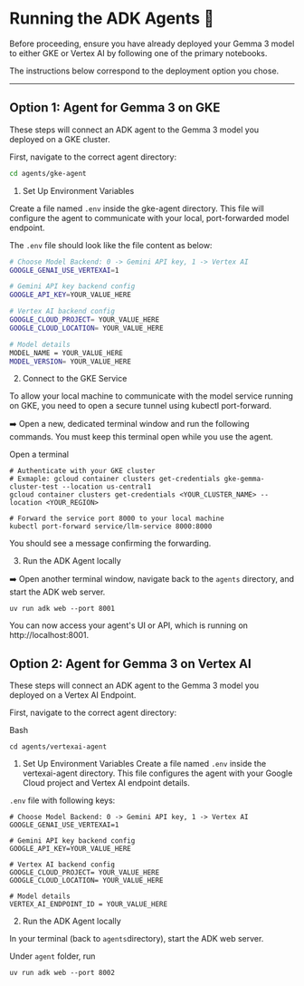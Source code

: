 

# Running the ADK Agents 🤖

Before proceeding, ensure you have already deployed your Gemma 3 model to either GKE or Vertex AI by following one of the primary notebooks.

The instructions below correspond to the deployment option you chose.

---

## Option 1: Agent for Gemma 3 on GKE

These steps will connect an ADK agent to the Gemma 3 model you deployed on a GKE cluster.

First, navigate to the correct agent directory:
```bash
cd agents/gke-agent

```
1. Set Up Environment Variables

Create a file named `.env` inside the gke-agent directory. This file will configure the agent to communicate with your local, port-forwarded model endpoint.


The `.env` file should look like the file content as below:

```bash
# Choose Model Backend: 0 -> Gemini API key, 1 -> Vertex AI
GOOGLE_GENAI_USE_VERTEXAI=1

# Gemini API key backend config
GOOGLE_API_KEY=YOUR_VALUE_HERE

# Vertex AI backend config
GOOGLE_CLOUD_PROJECT= YOUR_VALUE_HERE
GOOGLE_CLOUD_LOCATION= YOUR_VALUE_HERE

# Model details
MODEL_NAME = YOUR_VALUE_HERE
MODEL_VERSION= YOUR_VALUE_HERE

```



2. Connect to the GKE Service 

To allow your local machine to communicate with the model service running on GKE, you need to open a secure tunnel using kubectl port-forward.

➡️ Open a new, dedicated terminal window and run the following commands. You must keep this terminal open while you use the agent. 

Open a terminal
```
# Authenticate with your GKE cluster
# Exmaple: gcloud container clusters get-credentials gke-gemma-cluster-test --location us-central1
gcloud container clusters get-credentials <YOUR_CLUSTER_NAME> --location <YOUR_REGION>

# Forward the service port 8000 to your local machine
kubectl port-forward service/llm-service 8000:8000
```

You should see a message confirming the forwarding.

3. Run the ADK Agent locally

➡️ Open another terminal window, navigate back to the `agents` directory, and start the ADK web server.

 ```
 uv run adk web --port 8001
```
You can now access your agent's UI or API, which is running on http://localhost:8001.



## Option 2: Agent for Gemma 3 on Vertex AI 

These steps will connect an ADK agent to the Gemma 3 model you deployed on a Vertex AI Endpoint.

First, navigate to the correct agent directory:

Bash
```
cd agents/vertexai-agent
```

1. Set Up Environment Variables
Create a file named `.env` inside the vertexai-agent directory. This file configures the agent with your Google Cloud project and Vertex AI endpoint details.

`.env` file with following keys:
```
# Choose Model Backend: 0 -> Gemini API key, 1 -> Vertex AI
GOOGLE_GENAI_USE_VERTEXAI=1

# Gemini API key backend config
GOOGLE_API_KEY=YOUR_VALUE_HERE

# Vertex AI backend config
GOOGLE_CLOUD_PROJECT= YOUR_VALUE_HERE
GOOGLE_CLOUD_LOCATION= YOUR_VALUE_HERE

# Model details
VERTEX_AI_ENDPOINT_ID = YOUR_VALUE_HERE
```
2. Run the ADK Agent locally

In your terminal (back to `agents`directory), start the ADK web server.

 Under `agent` folder, run
 ```
 uv run adk web --port 8002
